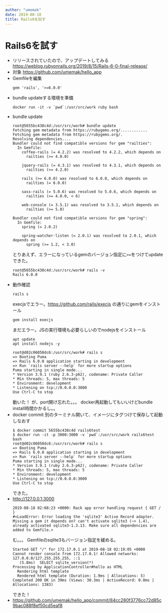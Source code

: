 ```yaml
---
author: "umemak"
date: 2019-08-18
title: Rails6を試す
---
```


# Rails6を試す

* リリースされていたので、アップデートしてみる
  https://weblog.rubyonrails.org/2019/8/15/Rails-6-0-final-release/
* 対象
  https://github.com/umemak/hello_app
* Gemfileを編集
  ```
  gem 'rails', '>=6.0.0'
  ```
* bundle updateする環境を準備
  ```
  docker run -it -v `pwd`:/usr/src/work ruby bash
  ```
* bundle update
  ```
  root@5655bc438c4d:/usr/src/work# bundle update
  Fetching gem metadata from https://rubygems.org/............
  Fetching gem metadata from https://rubygems.org/.
  Resolving dependencies....
  Bundler could not find compatible versions for gem "railties":
    In Gemfile:
      coffee-rails (= 4.2.2) was resolved to 4.2.2, which depends on
        railties (>= 4.0.0)

      jquery-rails (= 4.3.1) was resolved to 4.3.1, which depends on
        railties (>= 4.2.0)

      rails (>= 6.0.0) was resolved to 6.0.0, which depends on
        railties (= 6.0.0)

      sass-rails (= 5.0.6) was resolved to 5.0.6, which depends on
        railties (>= 4.0.0, < 6)

      web-console (= 3.5.1) was resolved to 3.5.1, which depends on
        railties (>= 5.0)

  Bundler could not find compatible versions for gem "spring":
    In Gemfile:
      spring (= 2.0.2)

      spring-watcher-listen (= 2.0.1) was resolved to 2.0.1, which depends on
        spring (>= 1.2, < 3.0)
  ```
  とりあえず、エラーになっているgemのバージョン指定に`>=`をつけてupdateできた。
  ```
  root@5655bc438c4d:/usr/src/work# rails -v
  Rails 6.0.0
  ```
* 動作確認
  ```
  rails s
  ```
  execjsでエラー。https://github.com/rails/execjs の通りにgemをインストール
  ```
  gem install execjs
  ```
  まだエラー。JSの実行環境も必要らしいのでnodejsをインストール
  ```
  apt update
  apt install nodejs -y
  ```
  ```
  root@d02c06050dc6:/usr/src/work# rails s
  => Booting Puma
  => Rails 6.0.0 application starting in development 
  => Run `rails server --help` for more startup options
  Puma starting in single mode...
  * Version 3.9.1 (ruby 2.6.3-p62), codename: Private Caller
  * Min threads: 5, max threads: 5
  * Environment: development
  * Listening on tcp://0.0.0.0:3000
  Use Ctrl-C to stop
  ```
  動いた！
  が、port開け忘れた。。。
  docker再起動してもいいけどbundle install時間かかるし。。
* docker commit
  別のターミナル開いて、イメージにタグつけて保存して起動しなおす
  ```
  $ docker commit 5655bc438c4d rails6test
  $ docker run -it -p 3000:3000 -v `pwd`:/usr/src/work rails6test bash
  root@d02c06050dc6:/usr/src/work# rails s
  => Booting Puma
  => Rails 6.0.0 application starting in development 
  => Run `rails server --help` for more startup options
  Puma starting in single mode...
  * Version 3.9.1 (ruby 2.6.3-p62), codename: Private Caller
  * Min threads: 5, max threads: 5
  * Environment: development
  * Listening on tcp://0.0.0.0:3000
  Use Ctrl-C to stop
  ```
  できた。
* http://127.0.0.1:3000
  ```
  2019-08-18 02:08:23 +0000: Rack app error handling request { GET / }
  #<LoadError: Error loading the 'sqlite3' Active Record adapter. Missing a gem it depends on? can't activate sqlite3 (~> 1.4), already activated sqlite3-1.3.13. Make sure all dependencies are added to Gemfile.>
  ```
  む。。。
  Gemfileのsqlite3もバージョン指定を緩める。
  ```
  Started GET "/" for 172.17.0.1 at 2019-08-18 02:19:05 +0000
  Cannot render console from 172.17.0.1! Allowed networks: 127.0.0.0/127.255.255.255, ::1
     (5.8ms)  SELECT sqlite_version(*)
  Processing by ApplicationController#hello as HTML
    Rendering html template
    Rendered html template (Duration: 1.9ms | Allocations: 5)
  Completed 200 OK in 39ms (Views: 30.3ms | ActiveRecord: 0.0ms | Allocations: 1383)
  ```
  できた！
* https://github.com/umemak/hello_app/commit/84cc280f3776cc72d85c9bac088f8ef50cd5eaf8
